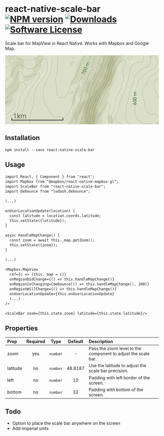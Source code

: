 # react-native-scale-bar  [![NPM version](https://badge.fury.io/js/react-native-scale-bar.svg)](https://badge.fury.io/js/react-native-scale-bar.svg) [![Downloads](https://img.shields.io/npm/dt/react-native-scale-bar.svg)](https://www.npmjs.com/package/react-native-scale-bar) [![Software License](https://img.shields.io/badge/license-MIT-brightgreen.svg?style=flat-square)](/)


Scale bar for MapView in React Native. Works with Mapbox and Google Map.

![Image](images/screenshot.png)


## Installation

```
npm install --save react-native-scale-bar
```

## Usage

```
import React, { Component } from "react";
import Mapbox from "@mapbox/react-native-mapbox-gl";
import ScaleBar from "react-native-scale-bar";
import debounce from "lodash.debounce";

(...)

onUserLocationUpdate(location) {
  const latitude = location.coords.latitude;
  this.setState({latitude});
}

async handleMapChange() {
  const zoom = await this._map.getZoom();
  this.setState({zoom});
}

(...)

<Mapbox.MapView
  ref={c => (this._map = c)}
  onRegionDidChange={() => this.handleMapChange()}
  onRegionIsChanging={debounce(() => this.handleMapChange(), 200)}
  onRegionWillChange={() => this.handleMapChange()}
  onUserLocationUpdate={this.onUserLocationUpdate}
  (...)
/>

<ScaleBar zoom={this.state.zoom} latitude={this.state.latitude}/>

```

## Properties

| Prop  | Required  | Type | Default |  Description |
| :------------ |:---------------:| :---------------:| :---------------:| :-----|
| zoom | yes | `number` | - | Pass the zoom level to the component to adjust the scale bar.  |
| latitude | no | `number` | 48.8187 | Use the latitude to adjust the scale bar precision.  |
| left | no | `number` | 10 | Padding with left border of the screen.  |
| bottom | no | `number` | 32 | Padding with bottom of the screen.  |

## Todo

- Option to place the scale bar anywhere on the screen
- Add imperial units
